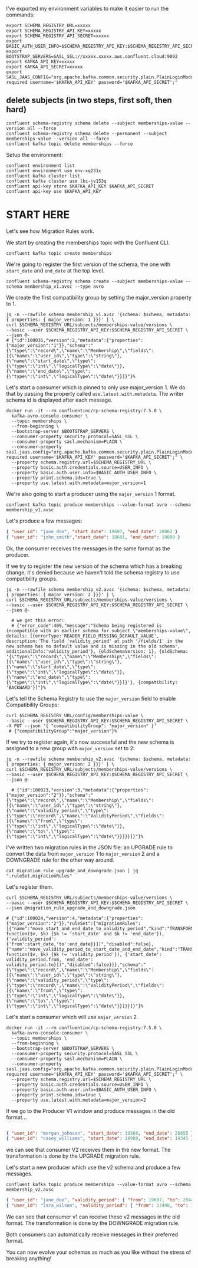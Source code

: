 

I've exported my environment variables to make it easier to run the commands:
```shell
export SCHEMA_REGISTRY_URL=xxxxx
export SCHEMA_REGISTRY_API_KEY=xxxxx
export SCHEMA_REGISTRY_API_SECRET=xxxxx
export BASIC_AUTH_USER_INFO=$SCHEMA_REGISTRY_API_KEY:$SCHEMA_REGISTRY_API_SECRET
export BOOTSTRAP_SERVERS=SASL_SSL://xxxxx.xxxxx.aws.confluent.cloud:9092
export KAFKA_API_KEY=xxxxx
export KAFKA_API_SECRET=xxxxx
export SASL_JAAS_CONFIG="org.apache.kafka.common.security.plain.PlainLoginModule required username='$KAFKA_API_KEY' password='$KAFKA_API_SECRET';"
```

## delete subjects (in two steps, first soft, then hard)

```shell
confluent schema-registry schema delete --subject memberships-value --version all --force  
confluent schema-registry schema delete --permanent --subject memberships-value --version all --force 
confluent kafka topic delete memberships --force
```

Setup the environment:
```shell
confluent environment list
confluent environment use env-xq231x
confluent kafka cluster list
confluent kafka cluster use lkc-jv153q
confluent api-key store $KAFKA_API_KEY $KAFKA_API_SECRET
confluent api-key use $KAFKA_API_KEY
``` 

# START HERE

Let's see how Migration Rules work.   

We start by creating the memberships topic with the Confluent CLI.

```shell
confluent kafka topic create memberships
```

We're going to register the first version of the schema, the one with `start_date` and `end_date` at the top level.
```shell 
confluent schema-registry schema create --subject memberships-value --schema membership_v1.avsc --type avro
```

We create the first compatibility group by setting the major_version property to 1.
```shell
jq -n --rawfile schema membership_v1.avsc '{schema: $schema, metadata: { properties: { major_version: 1 }}}' | \
curl $SCHEMA_REGISTRY_URL/subjects/memberships-value/versions \
--basic --user $SCHEMA_REGISTRY_API_KEY:$SCHEMA_REGISTRY_API_SECRET \
--json @-
# {"id":100036,"version":2,"metadata":{"properties":{"major_version":"1"}},"schema":"{\"type\":\"record\",\"name\":\"Membership\",\"fields\":[{\"name\":\"user_id\",\"type\":\"string\"},{\"name\":\"start_date\",\"type\":{\"type\":\"int\",\"logicalType\":\"date\"}},{\"name\":\"end_date\",\"type\":{\"type\":\"int\",\"logicalType\":\"date\"}}]}"}%
```

Let's start a consumer which is pinned to only use major_version 1. 
We do that by passing the property called `use.latest.with.metadata`. The writer schema id is displayed after each message.

```shell
docker run -it --rm confluentinc/cp-schema-registry:7.5.0 \
  kafka-avro-console-consumer \
  --topic memberships \
  --from-beginning \
  --bootstrap-server $BOOTSTRAP_SERVERS \
  --consumer-property security.protocol=SASL_SSL \
  --consumer-property sasl.mechanism=PLAIN \
  --consumer-property sasl.jaas.config="org.apache.kafka.common.security.plain.PlainLoginModule required username='$KAFKA_API_KEY' password='$KAFKA_API_SECRET';" \
  --property schema.registry.url=$SCHEMA_REGISTRY_URL \
  --property basic.auth.credentials.source=USER_INFO \
  --property basic.auth.user.info=$BASIC_AUTH_USER_INFO \
  --property print.schema.ids=true \
  --property use.latest.with.metadata=major_version=1
```

We're also going to start a producer using the `major_version` 1 format.
```shell
confluent kafka topic produce memberships --value-format avro --schema membership_v1.avsc
```

Let's produce a few messages:
```json lines
{ "user_id": "jane_doe", "start_date": 19697, "end_date": 20062 }
{ "user_id": "john_smith","start_date": 18601, "end_date": 19090 }
```

Ok, the consumer receives the messages in the same format as the producer.

If we try to register the new version of the schema which has a breaking change, it's denied because we haven't told the schema registry to use compatibility groups.
```shell
jq -n --rawfile schema membership_v2.avsc '{schema: $schema, metadata: { properties: { major_version: 2 }}}' | \
curl $SCHEMA_REGISTRY_URL/subjects/memberships-value/versions \
--basic --user $SCHEMA_REGISTRY_API_KEY:$SCHEMA_REGISTRY_API_SECRET \
--json @-
  
  # we get this error:
  # {"error_code":409,"message":"Schema being registered is incompatible with an earlier schema for subject \"memberships-value\", details: [{errorType:'READER_FIELD_MISSING_DEFAULT_VALUE', description:'The field 'validity_period' at path '/fields/1' in the new schema has no default value and is missing in the old schema', additionalInfo:'validity_period'}, {oldSchemaVersion: 1}, {oldSchema: '{\"type\":\"record\",\"name\":\"Membership\",\"fields\":[{\"name\":\"user_id\",\"type\":\"string\"},{\"name\":\"start_date\",\"type\":{\"type\":\"int\",\"logicalType\":\"date\"}},{\"name\":\"end_date\",\"type\":{\"type\":\"int\",\"logicalType\":\"date\"}}]}'}, {compatibility: 'BACKWARD'}]"}%
```

Let's tell the Schema Registry to use the `major_version` field to enable Compatibility Groups:
```shell
curl $SCHEMA_REGISTRY_URL/config/memberships-value \
--basic --user $SCHEMA_REGISTRY_API_KEY:$SCHEMA_REGISTRY_API_SECRET \
-X PUT --json '{ "compatibilityGroup": "major_version" }'
 # {"compatibilityGroup":"major_version"}%
```

If we try to register again, it's now successful and the new schema is assigned to a new group with `major_version` set to 2:
```shell
jq -n --rawfile schema membership_v2.avsc '{schema: $schema, metadata: { properties: { major_version: 2 }}}' | \
curl $SCHEMA_REGISTRY_URL/subjects/memberships-value/versions \
--basic --user $SCHEMA_REGISTRY_API_KEY:$SCHEMA_REGISTRY_API_SECRET \
--json @-

  # {"id":100023,"version":3,"metadata":{"properties":{"major_version":"2"}},"schema":"{\"type\":\"record\",\"name\":\"Membership\",\"fields\":[{\"name\":\"user_id\",\"type\":\"string\"},{\"name\":\"validity_period\",\"type\":{\"type\":\"record\",\"name\":\"ValidityPeriod\",\"fields\":[{\"name\":\"from\",\"type\":{\"type\":\"int\",\"logicalType\":\"date\"}},{\"name\":\"to\",\"type\":{\"type\":\"int\",\"logicalType\":\"date\"}}]}}]}"}%
```

I've written two migration rules in the JSON file: 
an UPGRADE rule to convert the data from `major_version` 1 to `major_version` 2 
and a DOWNGRADE rule for the other way around.
```shell
cat migration_rule_upgrade_and_downgrade.json | jq ".ruleSet.migrationRules"
```

Let's register them.
```shell
curl $SCHEMA_REGISTRY_URL/subjects/memberships-value/versions \
--basic --user $SCHEMA_REGISTRY_API_KEY:$SCHEMA_REGISTRY_API_SECRET \
--json @migration_rule_upgrade_and_downgrade.json

# {"id":100024,"version":4,"metadata":{"properties":{"major_version":"2"}},"ruleSet":{"migrationRules":[{"name":"move_start_and_end_date_to_validity_period","kind":"TRANSFORM","mode":"UPGRADE","type":"JSONATA","expr":"$merge([$sift($, function($v, $k) {$k != 'start_date' and $k != 'end_date'}), {'validity_period': {'from':start_date,'to':end_date}}])","disabled":false},{"name":"move_validity_period_to_start_date_and_end_date","kind":"TRANSFORM","mode":"DOWNGRADE","type":"JSONATA","expr":"$merge([$sift($, function($v, $k) {$k != 'validity_period'}), {'start_date': validity_period.from, 'end_date': validity_period.to}])","disabled":false}]},"schema":"{\"type\":\"record\",\"name\":\"Membership\",\"fields\":[{\"name\":\"user_id\",\"type\":\"string\"},{\"name\":\"validity_period\",\"type\":{\"type\":\"record\",\"name\":\"ValidityPeriod\",\"fields\":[{\"name\":\"from\",\"type\":{\"type\":\"int\",\"logicalType\":\"date\"}},{\"name\":\"to\",\"type\":{\"type\":\"int\",\"logicalType\":\"date\"}}]}}]}"}%
```

Let's start a consumer which will use `major_version` 2.
```shell
docker run -it --rm confluentinc/cp-schema-registry:7.5.0 \
  kafka-avro-console-consumer \
  --topic memberships \
  --from-beginning \
  --bootstrap-server $BOOTSTRAP_SERVERS \
  --consumer-property security.protocol=SASL_SSL \
  --consumer-property sasl.mechanism=PLAIN \
  --consumer-property sasl.jaas.config="org.apache.kafka.common.security.plain.PlainLoginModule required username='$KAFKA_API_KEY' password='$KAFKA_API_SECRET';" \
  --property schema.registry.url=$SCHEMA_REGISTRY_URL \
  --property basic.auth.credentials.source=USER_INFO \
  --property basic.auth.user.info=$BASIC_AUTH_USER_INFO \
  --property print.schema.ids=true \
  --property use.latest.with.metadata=major_version=2
```

If we go to the Producer V1 window and produce messages in the old format... 
```json lines

{ "user_id": "morgan_johnson", "start_date": 19366, "end_date": 20655 }
{ "user_id": "casey_williams", "start_date": 18988, "end_date": 19345 }
```

we can see that consumer V2 receives them in the new format. The transformation is done by the UPGRADE migration rule.

Let's start a new producer which use the v2 schema and produce a few messages.
```shell
confluent kafka topic produce memberships --value-format avro --schema membership_v2.avsc
```

```json lines
{ "user_id": "jane_doe", "validity_period": { "from": 19697, "to": 20443}}
{ "user_id": "lara_wilson", "validity_period": { "from": 17498, "to": 17701}}
```

We can see that consumer v1 can receive these v2 messages in the old format. The transformation is done by the DOWNGRADE migration rule.

Both consumers can automatically receive messages in their preferred format. 

You can now evolve your schemas as much as you like without the stress of breaking anything! 